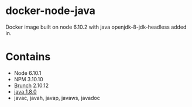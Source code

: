 # docker-node-java
Docker image built on node 6.10.2 with java openjdk-8-jdk-headless added in.

# Contains 
* Node 6.10.1
* NPM 3.10.10
* [Brunch](https://www.npmjs.com/package/brunch) 2.10.12 
* [java 1.8.0](https://packages.debian.org/jessie-backports/openjdk-8-jdk-headless)
* javac, javah, javap, javaws, javadoc

